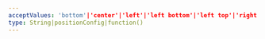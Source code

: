```yaml
---
acceptValues: 'bottom'|'center'|'left'|'left bottom'|'left top'|'right'|'right bottom'|'right top'|'top'
type: String|positionConfig|function()
---
```


